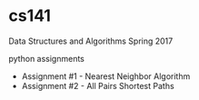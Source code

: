 # cs141
Data Structures and Algorithms
Spring 2017

python assignments

* Assignment #1 - Nearest Neighbor Algorithm
* Assignment #2 - All Pairs Shortest Paths